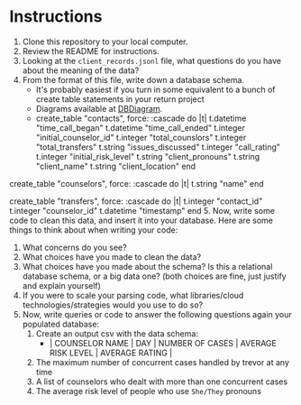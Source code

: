 # Instructions
1. Clone this repository to your local computer.
2. Review the README for instructions.
3. Looking at the `client_records.jsonl` file, what questions do you have about the meaning of the data?
4. From the format of this file, write down a database schema.
   * It's probably easiest if you turn in some equivalent to a bunch of create table statements in your return project
    * Diagrams available at [DBDiagram](https://dbdiagram.io/d/6453cdf9dca9fb07c483a5b7).
    * create_table "contacts", force: :cascade do |t|
    t.datetime "time_call_began"
    t.datetime "time_call_ended"
    t.integer "initial_counselor_id"
    t.integer "total_counslors"
    t.integer "total_transfers"
    t.string "issues_discussed"
    t.integer "call_rating"
    t.integer "initial_risk_level"
    t.string "client_pronouns"
    t.string "client_name"
    t.string "client_location"
  end

  create_table "counselors", force: :cascade do |t|
    t.string "name"
  end

  create_table "transfers", force: :cascade do |t|
    t.integer "contact_id"
    t.integer "counselor_id"
    t.datetime "timestamp"
  end
5. Now, write some code to clean this data, and insert it into your database. Here are some things to think about when writing your code:
   1. What concerns do you see?
   2. What choices have you made to clean the data?
   3. What choices have you made about the schema? Is this a relational database schema, or a big data one? (both choices are fine, just justify and explain yourself)
   4. If you were to scale your parsing code, what libraries/cloud technologies/strategies would you use to do so?
4. Now, write queries or code to answer the following questions again your populated database:
   1. Create an output csv with the data schema:
       * | COUNSELOR NAME  | DAY  | NUMBER OF CASES  | AVERAGE RISK LEVEL  | AVERAGE RATING  |
    2. The maximum number of concurrent cases handled by trevor at any time
    3. A list of counselors who dealt with more than one concurrent cases
    4. The average risk level of people who use `She/They` pronouns

